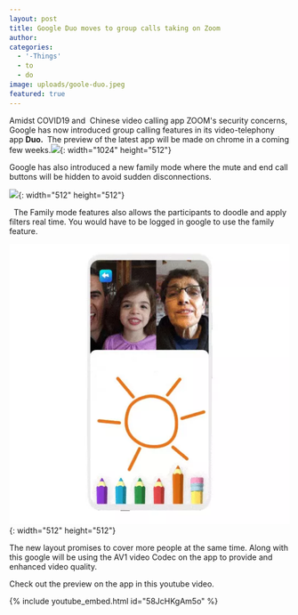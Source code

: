 ```yaml
---
layout: post
title: Google Duo moves to group calls taking on Zoom
author:
categories:
  - '-Things'
  - to
  - do
image: uploads/goole-duo.jpeg
featured: true
---
```


Amidst COVID19 and&nbsp; Chinese video calling app ZOOM's security concerns, Google has now introduced group calling features in its video-telephony app **Duo.&nbsp;** The preview of the latest app will be made on chrome in a coming few weeks.![](/uploads/gsmarena-003.gif){: width="1024" height="512"}

Google has also introduced a new family mode where the mute and end call buttons will be hidden to avoid sudden disconnections.

![](/uploads/duo-mothersday-512x512-transparentbg-device-1.gif){: width="512" height="512"}

&nbsp; The Family mode features also allows the participants to doodle and apply filters real time. You would have to be logged in google to use the family feature.

![](/uploads/duo-familymode-512x512-transparentbg-device--1-.jpg){: width="512" height="512"}

The new layout promises to cover more people at the same time. Along with this google will be using the AV1 video Codec on the app to provide and enhanced video quality.

Check out the preview on the app in this youtube video.

{% include youtube_embed.html id="58JcHKgAm5o" %}